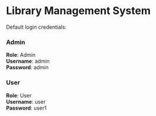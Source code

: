 # Library Management System

Default login credentials:
### Admin
**Role**: Admin<br>
**Username**: admin<br>
**Password**: admin<br>

### User
**Role**: User<br>
**Username**: user<br>
**Password**: user1<br>


